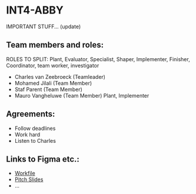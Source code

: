 # INT4-ABBY

IMPORTANT STUFF... (update)

## Team members and roles:
ROLES TO SPLIT: Plant, Evaluator, Specialist, Shaper, Implementer, Finisher, Coordinator, team worker, investigator
- Charles van Zeebroeck (Teamleader)
- Mohamed Jilali (Team Member)
- Staf Parent (Team Member)
- Mauro Vangheluwe (Team Member) Plant, Implementer


## Agreements:
- Follow deadlines
- Work hard
- Listen to Charles


## Links to Figma etc.:
- [Workfile](https://www.figma.com/board/QsNP14z0oYAPfrKQBxgS6Q/CMD-X-DEVINE-WORKFILE?node-id=159-1152&t=1GFBYOWRCulsJTC9-1)
- [Pitch Slides](https://www.figma.com/slides/xZWxGbe8TYjDWNYRUDr2W6/CMD-X-DEVINE-SLIDES?node-id=1-42&t=3gaXSKJYDmBm14mQ-1)
- ...
